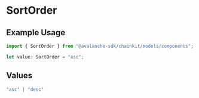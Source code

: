 # SortOrder

## Example Usage

```typescript
import { SortOrder } from "@avalanche-sdk/chainkit/models/components";

let value: SortOrder = "asc";
```

## Values

```typescript
"asc" | "desc"
```